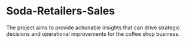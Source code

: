 # Soda-Retailers-Sales
The project aims to provide actionable insights that can drive strategic decisions and operational improvements for the coffee shop business.
